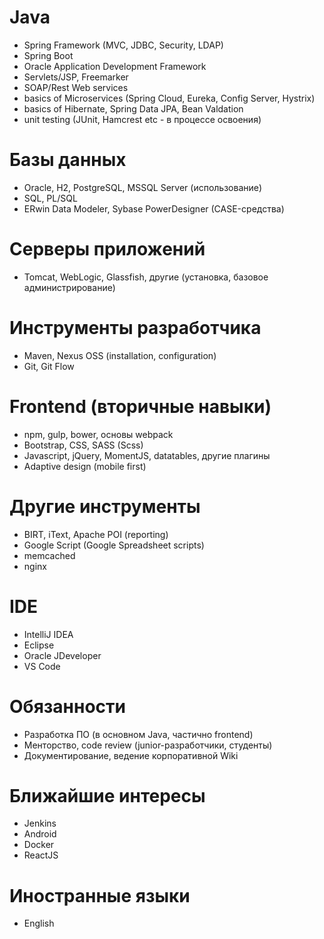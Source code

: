 # Java
- Spring Framework (MVC, JDBC, Security, LDAP)
- Spring Boot
- Oracle Application Development Framework
- Servlets/JSP, Freemarker
- SOAP/Rest Web services
- basics of Microservices (Spring Cloud, Eureka, Config Server, Hystrix)
- basics of Hibernate, Spring Data JPA, Bean Valdation
- unit testing (JUnit, Hamcrest etc - в процессе освоения)

# Базы данных
- Oracle, H2, PostgreSQL, MSSQL Server (использование)
- SQL, PL/SQL
- ERwin Data Modeler, Sybase PowerDesigner (CASE-средства)

# Серверы приложений
- Tomcat, WebLogic, Glassfish, другие (установка, базовое администрирование)

# Инструменты разработчика
- Maven, Nexus OSS (installation, configuration)
- Git, Git Flow

# Frontend (вторичные навыки)
- npm, gulp, bower, основы webpack
- Bootstrap, CSS, SASS (Scss)
- Javascript, jQuery, MomentJS, datatables, другие плагины
- Adaptive design (mobile first) 

# Другие инструменты
- BIRT, iText, Apache POI (reporting)
- Google Script (Google Spreadsheet scripts)
- memcached
- nginx

# IDE
- IntelliJ IDEA
- Eclipse
- Oracle JDeveloper
- VS Code

# Обязанности
- Разработка ПО (в основном Java, частично frontend)
- Менторство, code review (junior-разработчики, студенты)
- Документирование, ведение корпоративной Wiki

# Ближайшие интересы
- Jenkins
- Android
- Docker
- ReactJS

# Иностранные языки
- English